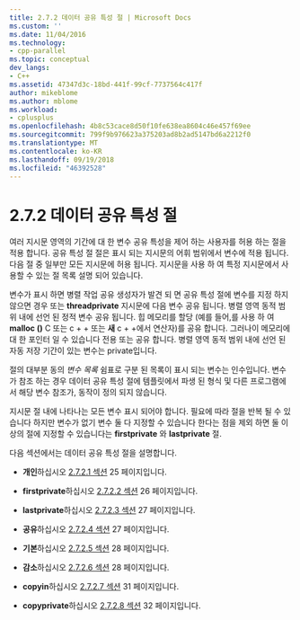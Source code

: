 ```yaml
---
title: 2.7.2 데이터 공유 특성 절 | Microsoft Docs
ms.custom: ''
ms.date: 11/04/2016
ms.technology:
- cpp-parallel
ms.topic: conceptual
dev_langs:
- C++
ms.assetid: 47347d3c-18bd-441f-99cf-7737564c417f
author: mikeblome
ms.author: mblome
ms.workload:
- cplusplus
ms.openlocfilehash: 4b8c53cace8d50f10fe638ea8604c46e457f69ee
ms.sourcegitcommit: 799f9b976623a375203ad8b2ad5147bd6a2212f0
ms.translationtype: MT
ms.contentlocale: ko-KR
ms.lasthandoff: 09/19/2018
ms.locfileid: "46392528"
---
```

# <a name="272-data-sharing-attribute-clauses"></a>2.7.2 데이터 공유 특성 절

여러 지시문 영역의 기간에 대 한 변수 공유 특성을 제어 하는 사용자를 허용 하는 절을 적용 합니다. 공유 특성 절 절은 표시 되는 지시문의 어휘 범위에서 변수에 적용 됩니다. 다음 절 중 일부만 모든 지시문에 허용 됩니다. 지시문을 사용 하 여 특정 지시문에서 사용할 수 있는 절 목록 설명 되어 있습니다.

변수가 표시 하면 병렬 작업 공유 생성자가 발견 되 면 공유 특성 절에 변수를 지정 하지 않으면 경우 또는 **threadprivate** 지시문에 다음 변수 공유 됩니다. 병렬 영역 동적 범위 내에 선언 된 정적 변수 공유 됩니다. 힙 메모리를 할당 (예를 들어,를 사용 하 여 **malloc ()** C 또는 c + + 또는 **새** c + +에서 연산자)를 공유 합니다. 그러나이 메모리에 대 한 포인터 일 수 있습니다 전용 또는 공유 합니다. 병렬 영역 동적 범위 내에 선언 된 자동 저장 기간이 있는 변수는 private입니다.

절의 대부분 동의 *변수 목록* 쉼표로 구분 된 목록이 표시 되는 변수는 인수입니다. 변수가 참조 하는 경우 데이터 공유 특성 절에 템플릿에서 파생 된 형식 및 다른 프로그램에서 해당 변수 참조가, 동작이 정의 되지 않습니다.

지시문 절 내에 나타나는 모든 변수 표시 되어야 합니다. 필요에 따라 절을 반복 될 수 있습니다 하지만 변수가 없기 변수 둘 다 지정할 수 있습니다 한다는 점을 제외 하면 둘 이상의 절에 지정할 수 있습니다는 **firstprivate** 와 **lastprivate** 절.

다음 섹션에서는 데이터 공유 특성 절을 설명합니다.

- **개인**하십시오 [2.7.2.1 섹션](../../parallel/openmp/2-7-2-1-private.md) 25 페이지입니다.

- **firstprivate**하십시오 [2.7.2.2 섹션](../../parallel/openmp/2-7-2-2-firstprivate.md) 26 페이지입니다.

- **lastprivate**하십시오 [2.7.2.3 섹션](../../parallel/openmp/2-7-2-3-lastprivate.md) 27 페이지입니다.

- **공유**하십시오 [2.7.2.4 섹션](../../parallel/openmp/2-7-2-4-shared.md) 27 페이지입니다.

- **기본**하십시오 [2.7.2.5 섹션](../../parallel/openmp/2-7-2-5-default.md) 28 페이지입니다.

- **감소**하십시오 [2.7.2.6 섹션](../../parallel/openmp/2-7-2-6-reduction.md) 28 페이지입니다.

- **copyin**하십시오 [2.7.2.7 섹션](../../parallel/openmp/2-7-2-7-copyin.md) 31 페이지입니다.

- **copyprivate**하십시오 [2.7.2.8 섹션](../../parallel/openmp/2-7-2-8-copyprivate.md) 32 페이지입니다.